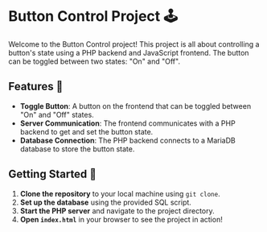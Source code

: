 # Button Control Project 🕹️

Welcome to the Button Control project! This project is all about controlling a button's state using a PHP backend and JavaScript frontend. The button can be toggled between two states: "On" and "Off". 

## Features 🚀

- **Toggle Button**: A button on the frontend that can be toggled between "On" and "Off" states.
- **Server Communication**: The frontend communicates with a PHP backend to get and set the button state.
- **Database Connection**: The PHP backend connects to a MariaDB database to store the button state.

## Getting Started 🏁

1. **Clone the repository** to your local machine using `git clone`.
2. **Set up the database** using the provided SQL script.
3. **Start the PHP server** and navigate to the project directory.
4. **Open `index.html`** in your browser to see the project in action!





